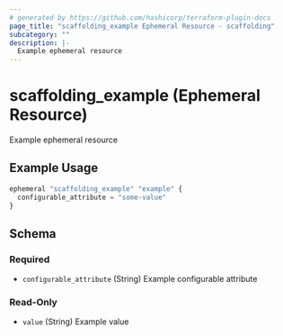 ```yaml
---
# generated by https://github.com/hashicorp/terraform-plugin-docs
page_title: "scaffolding_example Ephemeral Resource - scaffolding"
subcategory: ""
description: |-
  Example ephemeral resource
---
```


# scaffolding_example (Ephemeral Resource)

Example ephemeral resource

## Example Usage

```terraform
ephemeral "scaffolding_example" "example" {
  configurable_attribute = "some-value"
}
```

<!-- schema generated by tfplugindocs -->

## Schema

### Required

- `configurable_attribute` (String) Example configurable attribute

### Read-Only

- `value` (String) Example value
